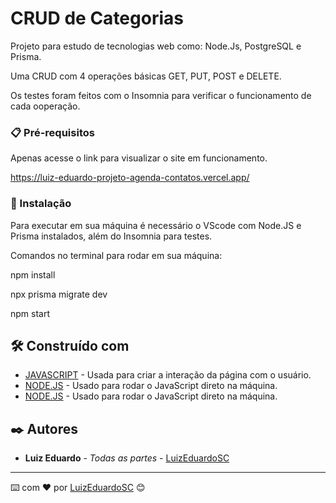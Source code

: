 # CRUD de Categorias

Projeto para estudo de tecnologias web como: Node.Js, PostgreSQL e Prisma.

Uma CRUD com 4 operações básicas GET, PUT, POST e DELETE.

Os testes foram feitos com o Insomnia para verificar o funcionamento de cada ooperação.


### 📋 Pré-requisitos

Apenas acesse o link para visualizar o site em funcionamento.

https://luiz-eduardo-projeto-agenda-contatos.vercel.app/


### 🔧 Instalação

Para executar em sua máquina é necessário o VScode com Node.JS e Prisma instalados, além do Insomnia para testes.

Comandos no terminal para rodar em sua máquina:

npm install

npx prisma migrate dev

npm start


## 🛠️ Construído com

* [JAVASCRIPT](https://www.w3schools.com/js/default.asp) - Usada para criar a interação da página com o usuário.
* [NODE.JS](https://nodejs.org/en) - Usado para rodar o JavaScript direto na máquina.
* [NODE.JS](https://nodejs.org/en) - Usado para rodar o JavaScript direto na máquina.


## ✒️ Autores

* **Luiz Eduardo** - *Todas as partes* - [LuizEduardoSC](https://github.com/LuizEduardoSC)

---
⌨️ com ❤️ por [LuizEduardoSC](https://github.com/LuizEduardoSC) 😊
